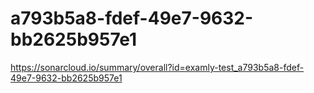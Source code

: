 # a793b5a8-fdef-49e7-9632-bb2625b957e1
https://sonarcloud.io/summary/overall?id=examly-test_a793b5a8-fdef-49e7-9632-bb2625b957e1
